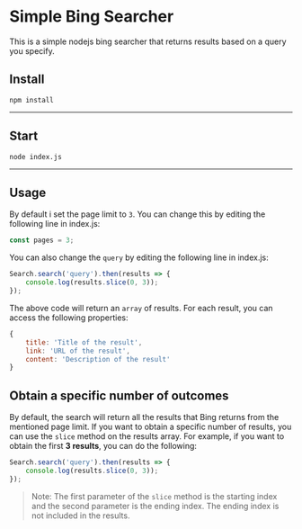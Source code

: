 # Simple Bing Searcher
This is a simple nodejs bing searcher that returns results based on a query you specify.

	
## Install
```
npm install
```
---

## Start
```
node index.js
```
---

## Usage
By default i set the page limit to `3`. You can change this by editing the following line in index.js:
```javascript
const pages = 3;
```

You can also change the `query` by editing the following line in index.js:
```javascript
Search.search('query').then(results => {
    console.log(results.slice(0, 3));
});
```

The above code will return an `array` of results. For each result, you can access the following properties:
```javascript
{
    title: 'Title of the result',
    link: 'URL of the result',
    content: 'Description of the result'
}
```

## Obtain a specific number of outcomes
By default, the search will return all the results that Bing returns from the mentioned page limit. If you want to obtain a specific number of results, you can use the `slice` method on the results array. For example, if you want to obtain the first <b>3 results</b>, you can do the following:
```javascript
Search.search('query').then(results => {
    console.log(results.slice(0, 3));
});
```
> Note: The first parameter of the `slice` method is the starting index and the second parameter is the ending index. The ending index is not included in the results.